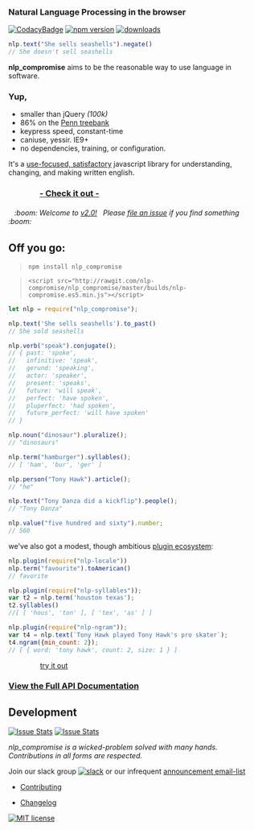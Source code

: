 ### Natural Language Processing in the browser
[![CodacyBadge](https://api.codacy.com/project/badge/grade/82cc8ebd98b64ed199d7be6021488062)](https://www.codacy.com/app/spencerkelly86/nlp_compromise)
[![npm version](https://badge.fury.io/js/nlp_compromise.svg)](https://www.npmjs.com/package/nlp_compromise)
[![downloads](https://img.shields.io/npm/dm/nlp_compromise.svg)](https://www.npmjs.com/package/nlp_compromise)

```javascript
nlp.text("She sells seashells").negate()
// She doesn't sell seashells
```

**nlp_compromise** aims to be the reasonable way to use language in software.

### Yup,
* smaller than jQuery *(100k)*
* 86% on the [Penn treebank](http://www.cis.upenn.edu/~treebank/)
* keypress speed, constant-time
* caniuse, yessir. IE9+
* no dependencies, training, or configuration.

It's a [use-focused, satisfactory](https://github.com/nlp-compromise/nlp_compromise/blob/master/docs/justification.md) javascript library for understanding, changing, and making written english.
### &nbsp;&nbsp;&nbsp;&nbsp;&nbsp;&nbsp;&nbsp;&nbsp;&nbsp;&nbsp;&nbsp;&nbsp;&nbsp;&nbsp;&nbsp;&nbsp;**[- Check it out - ](http://rawgit.com/nlp-compromise/website/master/demo/index.html)**

<h6>&nbsp;&nbsp;&nbsp;:boom: Welcome to <a href="https://github.com/nlp-compromise/nlp_compromise/blob/master/docs/changelog.md">v2.0!</a>&nbsp;&nbsp; Please <a href="https://github.com/nlp-compromise/nlp_compromise/issues">file an issue</a> if you find something :boom:</h6>

## Off you go:
> `npm install nlp_compromise`

> `<script src="http://rawgit.com/nlp-compromise/nlp_compromise/master/builds/nlp-compromise.es5.min.js"></script>
`

```javascript
let nlp = require("nlp_compromise");

nlp.text('She sells seashells').to_past()
// She sold seashells

nlp.verb("speak").conjugate();
// { past: 'spoke',
//   infinitive: 'speak',
//   gerund: 'speaking',
//   actor: 'speaker',
//   present: 'speaks',
//   future: 'will speak',
//   perfect: 'have spoken',
//   pluperfect: 'had spoken',
//   future_perfect: 'will have spoken'
// }

nlp.noun("dinosaur").pluralize();
// "dinosaurs"

nlp.term("hamburger").syllables();
// [ 'ham', 'bur', 'ger' ]

nlp.person("Tony Hawk").article();
// "he"

nlp.text("Tony Danza did a kickflip").people();
// "Tony Danza"

nlp.value("five hundred and sixty").number;
// 560

```

we've also got a modest, though ambitious [plugin ecosystem](https://github.com/nlp-compromise/nlp_compromise/blob/master/docs/plugins.md):
```javascript
nlp.plugin(require("nlp-locale"))
nlp.term("favourite").toAmerican()
// favorite

nlp.plugin(require("nlp-syllables"));
var t2 = nlp.term('houston texas');
t2.syllables()
//[ [ 'hous', 'ton' ], [ 'tex', 'as' ] ]

nlp.plugin(require("nlp-ngram"));
var t4 = nlp.text(`Tony Hawk played Tony Hawk's pro skater`);
t4.ngram({min_count: 2});
// [ { word: 'tony hawk', count: 2, size: 1 } ]
```

&nbsp;&nbsp;&nbsp;&nbsp;&nbsp;&nbsp;&nbsp;&nbsp;&nbsp;&nbsp;&nbsp;&nbsp;&nbsp;&nbsp;&nbsp;&nbsp;[try it out](https://tonicdev.com/nlp-compromise/nlpcompromise)

### [View the Full API Documentation](https://github.com/nlp-compromise/nlp_compromise/blob/master/docs/api.md)

## Development
[![Issue Stats](http://issuestats.com/github/nlp-compromise/nlp_compromise/badge/pr)](http://issuestats.com/github/nlp-compromise/nlp_compromise)
[![Issue Stats](http://issuestats.com/github/nlp-compromise/nlp_compromise/badge/issue)](http://issuestats.com/github/nlp-compromise/nlp_compromise)

*nlp_compromise is a wicked-problem solved with many hands. Contributions in all forms are respected.*

Join our slack group [![slack](https://img.shields.io/badge/slack-superscriptjs-brightgreen.svg)](http://superscriptjs.slack.com/messages/nlp_compromise/)
or our infrequent [announcement email-list](http://eepurl.com/bL9YRv)
* [Contributing](https://github.com/nlp-compromise/nlp_compromise/blob/master/contributing.md)

* [Changelog](https://github.com/nlp-compromise/nlp_compromise/blob/master/docs/changelog.md)


[![MIT license](http://img.shields.io/badge/license-MIT-brightgreen.svg)](http://opensource.org/licenses/MIT)

